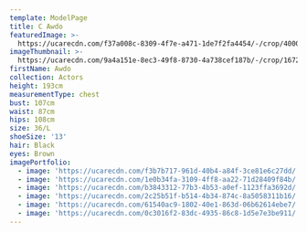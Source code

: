 ```yaml
---
template: ModelPage
title: C Awdo
featuredImage: >-
  https://ucarecdn.com/f37a008c-8309-4f7e-a471-1de7f2fa4454/-/crop/4000x3087/0,139/-/preview/
imageThumbnail: >-
  https://ucarecdn.com/9a4a151e-8ec3-49f8-8730-4a738cef187b/-/crop/1672x2219/1383,449/-/preview/
firstName: Awdo
collection: Actors
height: 193cm
measurementType: chest
bust: 107cm
waist: 87cm
hips: 108cm
size: 36/L
shoeSize: '13'
hair: Black
eyes: Brown
imagePortfolio:
  - image: 'https://ucarecdn.com/f3b7b717-961d-40b4-a84f-3ce81e6c27dd/'
  - image: 'https://ucarecdn.com/1e0b34fa-3109-4ff8-aa22-71d28409f84b/'
  - image: 'https://ucarecdn.com/b3843312-77b3-4b53-a0ef-1123ffa3692d/'
  - image: 'https://ucarecdn.com/2c25b51f-b514-4b34-874c-8a5058311b16/'
  - image: 'https://ucarecdn.com/61540ac9-1802-40e1-863d-06b62614ebe7/'
  - image: 'https://ucarecdn.com/0c3016f2-83dc-4935-86c8-1d5e7e3be911/'
---
```


